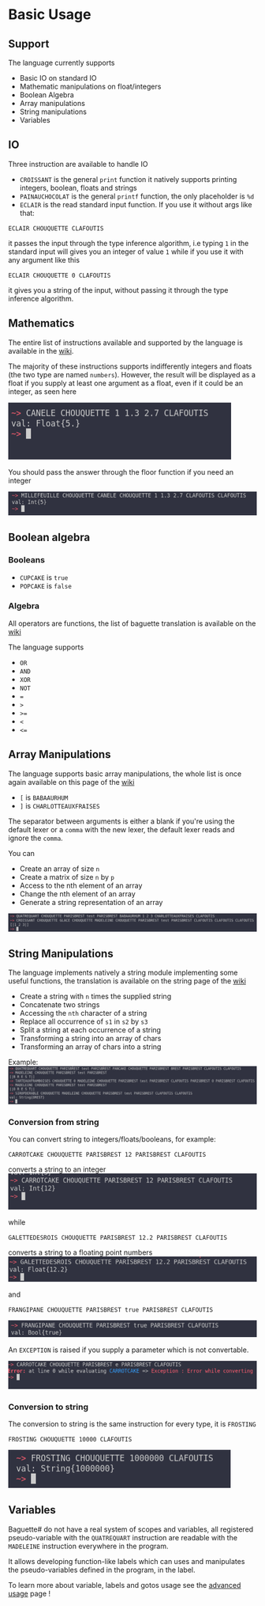 # Basic Usage
## Support
The language currently supports 
* Basic IO on standard IO
* Mathematic manipulations on float/integers
* Boolean Algebra
* Array manipulations
* String manipulations
* Variables

## IO
Three instruction are available to handle IO
* `CROISSANT` is the general `print` function it natively supports printing integers, boolean, floats and strings 
* `PAINAUCHOCOLAT` is the general `printf` function, the only placeholder is `%d` 
* `ECLAIR` is the read standard input function. If you use it without args like that:
```baguette
ECLAIR CHOUQUETTE CLAFOUTIS
```
it passes the input through the type inference algorithm, i.e
typing `1` in the standard input will gives you an integer of value `1` while if you use it with any argument like this
```baguette
ECLAIR CHOUQUETTE 0 CLAFOUTIS
```
it gives you a string of the input, without passing it through the type inference algorithm.

## Mathematics
The entire list of instructions available and supported by the language is available in the [wiki](https://github.com/coco33920/ocaml-baguettesharp-interpreter/wiki/Instructions#maths).

The majority of these instructions supports indifferently integers and floats (the two type are named `numbers`). However, the result will be displayed as a float if you supply at least one argument as a float, even if it could be an integer, as seen here

![float](img/float.png)

You should pass the answer through the floor function if you need an integer

![floor](img/floor.png)

## Boolean algebra
### Booleans 
* `CUPCAKE` is `true`
* `POPCAKE` is `false`
### Algebra
All operators are functions, the list of baguette translation is available on the [wiki](https://github.com/coco33920/ocaml-baguettesharp-interpreter/wiki/Instructions#boolean-algebra)

The language supports 
* `OR`
* `AND`
* `XOR`
* `NOT`
* `=`
* `>`
* `>=`
* `<`
* `<=`

## Array Manipulations
The language supports basic array manipulations, the whole list is once again available on this page of the [wiki](https://github.com/coco33920/ocaml-baguettesharp-interpreter/wiki/Array-and-String-Manipulation#Array)
* `[` is `BABAAURHUM`
* `]` is `CHARLOTTEAUXFRAISES`

The separator between arguments is either a blank 
if you're using the default lexer or a `comma` with the new lexer, the default lexer reads and ignore the `comma`.

You can 
* Create an array of size `n`
* Create a matrix of size `n` by `p`
* Access to the nth element of an array
* Change the nth element of an array
* Generate a string representation of an array

![display](img/display.png)

## String Manipulations
The language implements natively a string module implementing some useful functions, the translation is available on the string page of the [wiki](https://github.com/coco33920/ocaml-baguettesharp-interpreter/wiki/Array-and-String-Manipulation#string) 

* Create a string with `n` times the supplied string
* Concatenate two strings
* Accessing the `nth` character of a string
* Replace all occurrence of `s1` in `s2` by `s3`
* Split a string at each occurrence of a string
* Transforming a string into an array of chars
* Transforming an array of chars into a string

Example:
![d](img/string.png)

### Conversion from string
You can convert string to integers/floats/booleans, for example:
```baguette
CARROTCAKE CHOUQUETTE PARISBREST 12 PARISBREST CLAFOUTIS
```
converts a string to an integer
![ifs](img/ifs.png)

while 
```baguette
GALETTEDESROIS CHOUQUETTE PARISBREST 12.2 PARISBREST CLAFOUTIS 
```
converts a string to a floating point numbers
![dfs](img/dfs.png)

and 
```baguette
FRANGIPANE CHOUQUETTE PARISBREST true PARISBREST CLAFOUTIS
```
![bfs](img/bfs.png)

An `EXCEPTION` is raised if you supply a parameter which is not convertable.

![ifserror](img/ifserror.png)

### Conversion to string 
The conversion to string is the same instruction for every type, it is `FROSTING`
```baguette
FROSTING CHOUQUETTE 10000 CLAFOUTIS
```

![str](img/frosting.png)

## Variables 
Baguette# do not have a real system of scopes and variables, all registered pseudo-variable with the `QUATREQUART` instruction are readable with the `MADELEINE` instruction everywhere in the program.

It allows developing function-like labels which can uses and manipulates the pseudo-variables defined in the program, in the label.

To learn more about variable, labels and gotos usage see the [advanced usage](advanced.md) page !

